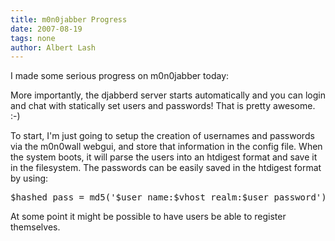 ```yaml
---
title: m0n0jabber Progress
date: 2007-08-19
tags: none
author: Albert Lash
---
```

I made some serious progress on m0n0jabber today:


More importantly, the djabberd server starts automatically and you can login and chat with statically set users and passwords! That is pretty awesome. :-)

To start, I'm just going to setup the creation of usernames and passwords via the m0n0wall webgui, and store that information in the config file. When the system boots, it will parse the users into an htdigest format and save it in the filesystem. The passwords can be easily saved in the htdigest format by using:

<pre>$hashed_pass = md5('$user_name:$vhost_realm:$user_password'); </pre>

At some point it might be possible to have users be able to register themselves.

